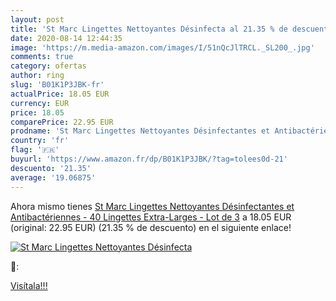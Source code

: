 ```yaml
---
layout: post
title: 'St Marc Lingettes Nettoyantes Désinfecta al 21.35 % de descuento'
date: 2020-08-14 12:44:35
image: 'https://m.media-amazon.com/images/I/51nQcJlTRCL._SL200_.jpg'
comments: true
category: ofertas
author: ring
slug: 'B01K1P3JBK-fr'
actualPrice: 18.05 EUR
currency: EUR
price: 18.05
comparePrice: 22.95 EUR
prodname: 'St Marc Lingettes Nettoyantes Désinfectantes et Antibactériennes - 40 Lingettes Extra-Larges - Lot de 3'
country: 'fr'
flag: '🇫🇷'
buyurl: 'https://www.amazon.fr/dp/B01K1P3JBK/?tag=tolees0d-21'
descuento: '21.35'
average: '19.06875'
---
```


Ahora mismo tienes [St Marc Lingettes Nettoyantes Désinfectantes et Antibactériennes - 40 Lingettes Extra-Larges - Lot de 3](https://www.amazon.fr/dp/B01K1P3JBK/?tag=tolees0d-21) a 18.05 EUR (original: 22.95 EUR) (21.35 %  de descuento) en el siguiente enlace!

[![St Marc Lingettes Nettoyantes Désinfecta](https://m.media-amazon.com/images/I/51nQcJlTRCL._SL200_.jpg)](https://www.amazon.fr/dp/B01K1P3JBK/?tag=tolees0d-21)

🔎:


[Visítala!!!](https://www.amazon.fr/dp/B01K1P3JBK/?tag=tolees0d-21)
